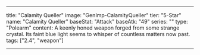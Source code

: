 ---

title: "Calamity Queller"
image: "GenImp-CalamityQueller"
tier: "5-Star"
name: "Calamity Queller"
baseStat: "Attack"
baseAtk: "49"
series: ""
type: "Polearm"
content: A keenly honed weapon forged from some strange crystal. Its faint blue light seems to whisper of countless matters now past.
tags: ["2.4", "weapon"]

---